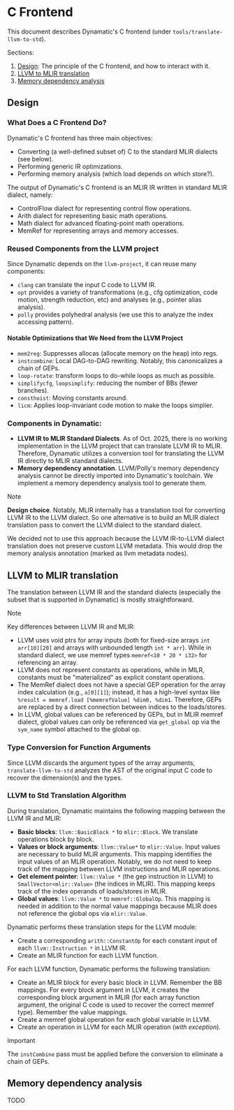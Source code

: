 # C Frontend

This document describes Dynamatic's C frontend (under `tools/translate-llvm-to-std`).

Sections:

1. [Design](#design): The principle of the C frontend, and how to interact with it.
2. [LLVM to MLIR translation](#llvm-to-mlir-translation)
3. [Memory dependency analysis](#memory-dependency-analysis)

## Design 

### What Does a C Frontend Do?

Dynamatic's C frontend has three main objectives:
- Converting (a well-defined subset of) C to the standard MLIR dialects (see below).
- Performing generic IR optimizations.
- Performing memory analysis (which load depends on which store?).

The output of Dynamatic's C frontend is an MLIR IR written in standard MLIR dialect, namely:
- ControlFlow dialect for representing control flow operations.
- Arith dialect for representing basic math operations.
- Math dialect for advanced floating-point math operations.
- MemRef for representing arrays and memory accesses.

### Reused Components from the LLVM project

Since Dynamatic depends on the `llvm-project`, it can reuse many components:
- `clang` can translate the input C code to LLVM IR.
- `opt` provides a variety of transformations (e.g., cfg optimization, code motion, strength reduction, etc) and analyses (e.g., pointer alias analysis).
- `polly` provides polyhedral analysis (we use this to analyze the index accessing pattern).

#### Notable Optimizations that We Need from the LLVM Project

- `mem2reg`: Suppresses allocas (allocate memory on the heap) into regs.
- `instcombine`: Local DAG-to-DAG rewriting. Notably, this canonicalizes a chain of GEPs.
- `loop-rotate`: transform loops to do-while loops as much as possible.
- `simplifycfg`, `loopsimplify`: reducing the number of BBs (fewer branches).
- `consthoist`: Moving constants around.
- `licm`: Applies loop-invariant code motion to make the loops simplier.

### Components in Dynamatic: 

- **LLVM IR to MLIR Standard Dialects**. As of Oct. 2025, there is no working implementation in the LLVM project that can translate LLVM IR to MLIR. Therefore, Dynamatic utilizes a conversion tool for translating the LLVM IR directly to MLIR standard dialects.
- **Memory dependency annotation**. LLVM/Polly's memory dependency analysis cannot be directly imported into Dynamatic's toolchain. We implement a memory dependency analysis tool to generate them.

> [!NOTE]
> **Design choice**. Notably, MLIR internally has a translation tool for converting LLVM IR to the LLVM dialect. So one alternative is to build an MLIR dialect translation pass to convert the LLVM dialect to the standard dialect.
> 
We decided not to use this approach because the LLVM IR-to-LLVM dialect translation does not preserve custom LLVM metadata. This would drop the memory analysis annotation (marked as llvm metadata nodes).

## LLVM to MLIR translation

The translation between LLVM IR and the standard dialects (especially the subset that is supported in Dynamatic) is mostly straightforward. 

> [!NOTE]
> Key differences between LLVM IR and MLIR:
> - LLVM uses void ptrs for array inputs (both for fixed-size arrays `int arr[10][20]` and arrays with unbounded length `int * arr`). While in standard dialect, we use memref types `memref<10 * 20 * i32>` for referencing an array.
> - LLVM does not represent constants as operations, while in MILR, constants must be "materialized" as explicit constant operations.
> - The MemRef dialect does not have a special GEP operation for the array index calculation (e.g., `a[0][1]`); instead, it has a high-level syntax like `%result = memref.load [%memrefValue] %dim0, %dim1`. Therefore, GEPs are replaced by a direct connection between indices to the loads/stores. 
> - In LLVM, global values can be referenced by GEPs, but in MLIR memref dialect, global values can only be referenced via `get_global` op via the `sym_name` symbol attached to the global op.

### Type Conversion for Function Arguments

Since LLVM discards the argument types of the array arguments, `translate-llvm-to-std` analyzes the AST of the original input C code to recover the dimension(s) and the types.

### LLVM to Std Translation Algorithm

During translation, Dynamatic maintains the following mapping between the LLVM
IR and MLIR:
- **Basic blocks**: `llvm::BasicBlock *` to `mlir::Block`. We translate operations block by block. 
- **Values or block arguments**: `llvm::Value*` to `mlir::Value`. Input values are necessary to build MLIR arguments. This mapping identifies the input values of an MLIR operation. Notably, we do not need to keep track of the mapping between LLVM instructions and MLIR operations.
- **Get element pointer**: `llvm::Value *` (the gep instruction in LLVM) to `SmallVector<mlir::Value>` (the indices in MLIR). This mapping keeps track of the index operands of loads/stores in MLIR.
- **Global values**: `llvm::Value *` to `memref::GlobalOp`. This mapping is needed in addition to the normal value mappings because MLIR does not reference the global ops via `mlir::Value`.

Dynamatic performs these translation steps for the LLVM module:

- Create a corresponding `arith::ConstantOp` for each constant input of each `llvm::Instruction *` in LLVM IR.
- Create an MLIR function for each LLVM function.

For each LLVM function, Dynamatic performs the following translation:

- Create an MLIR block for every basic block in LLVM. Remember the BB mappings. For every block argument in LLVM, it creates the corresponding block argument in MLIR (for each array function argument, the original C code is used to recover the correct memref type). Remember the value mappings.
- Create a memref global operation for each global variable in LLVM.
- Create an operation in LLVM for each MLIR operation (*with exception*).

> [!IMPORTANT]
> The `instCombine` pass must be applied before the conversion to eliminate a
> chain of GEPs.

## Memory dependency analysis

TODO
